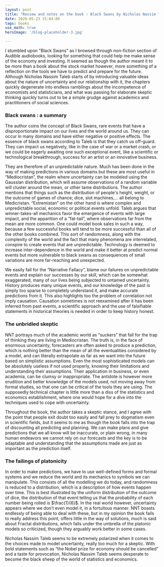 ```yaml
---
layout: post
title: "Review and notes on the book : Black Swans by Nicholas Nassim Taleb"
date: 2020-05-23 15:04:00
tags: books
use_math: true
heroImage: '/blog-placeholder-3.jpg'

---
```


I stumbled upon "Black Swans" as I browsed through non-fiction section of Audible audiobooks, looking for something that could help me make sense of the economy and investing. It seemed as though the author meant it to be more than a book about the stock market however, more something of a reflection on the tools we have to predict and prepare for the future. 
Although Nicholas Nassim Taleb starts of by introducing valuable ideas about the nature of uncertainty and our relationship with it, the chapters quickly degenerate into endless ramblings about the incompetence of economists and statisticians, and what was passing for elaborate skeptic thinking quickly turns out to be a simple grudge against academics and practitioners of social sciences.

### Black swans : a summary

The author coins the concept of Black Swans, rare events that have a disproportionate impact on our lives and the world around us. They can occur in many domains and have either negative or positive effects. The essence of black swans according to Taleb is that they catch us off-guard. They can impact us negatively, like in the case of war or a market crash, or we could be eagerly awaiting one such exceptional event, like a scientific or technological breakthrough, success for an artist or an innovative business.

They are therefore of an unpredictable nature. Much has been done in the way of making predictions in various domains but these are most useful in “Mediocristan”, the realm where uncertainty can be modeled using the Gaussian distribution, which will assume observations of a random variable will cluster around the mean, or other tame distributions. The author mentions that things such as the distribution of people's height, weight, or the outcome of games of chance; dice, slot machines,... all belong to Medicristan. “Extremistan” on the other hand is where complex and unpredictable social, economic or political events unfold. Taleb argues that winner-takes-all mechanics favor the emergence of events with large impact, and the apparition of a “fat-tail”, where observations far from the mean are more common. One could model book sales in such a way, because a few successful books will tend to be more successful than all of the other books combined. This sort of randomness, along with the complexity of the world and the fact that many phenomena are interrelated, conspire to create events that are unpredictable. Technology is deemed to increase inter-dependence in the world and make it better at predict normal events but more vulnerable to black swans as consequences of small variations are more far-reaching and unexpected.

We easily fall for the “Narrative Fallacy”, blame our failures on unpredictable events and explain our successes by our skill, which can be somewhat exaggerated, many of our lives being subjected to untamed uncertainty. History produces many unique events, and our knowledge of the past is simply too sparse to completely understand it, and make accurate predictions from it. This also highlights too the problem of correlation not imply causation. Causation sometimes is not reexamined after it has been inferred from past events, a scientific approach and the use of falsifiable statements in historical theories is needed in order to keep history honest. 

### The unbridled skeptic 

NNT portrays much of the academic world as “suckers” that fall for the trap of thinking they are living in Mediocristan. The truth is, in the face of enormous uncertainty, forecasters are often asked to produce a prediction, which is nothing better than the mean of all the eventualities considered by a model, and can literally extrapolate as far as we want into the future based on simplistic assumptions. Even the most sophisticated models can be absolutely useless if not used properly, knowing their limitations and understanding their assumptions. Their application in business, or even academia, can be clumsy or inappropriate. The antidote is however more erudition and better knowledge of the models used, not moving away from formal studies, so that one can be critical of the tools they are using. The supposedly technical chapter is little more than a diss of the statistics and economics establishment, where one would hope for a dive into the techniques used to cope with uncertainty.

Throughout the book, the author takes a skeptic stance, and I agree with the point that people exit doubt too easily and fall prey to dogmatism even in scientific fields, but it seems to me as though the book falls into the trap of discounting all predicting and planning. We can make plans and give predictions that we all know will be inaccurate, or plain wrong, in many human endeavors we cannot rely on our forecasts and the key is to be adaptable and understanding that the assumptions made are just as important as the prediction itself. 

### The failings of platonicity 

In order to make predictions, we have to use well-defined forms and formal systems and we reduce the world and its mechanics to symbols we can manipulate. This consists of all the modelling we do today, and randomness is reduced to a distribution, which is a description of how events happen over time. This is best illustrated by the uniform distribution of the outcome of dice, the distribution of that event telling us that the probability of each number being rolled is $\frac{1}{6}$. In the real world however, uncertainty appears where we don’t even model it, in a fortuitous manner. NNT boasts endlessly of being able to deal with these, but in my opinion the book fails to really address this point, offers little in the way of solutions, much is said about Fractal distributions, which falls under the umbrella of the platonic models so criticized, though they arguably work better in some cases.

Nicholas Nassim Taleb seems to be extremely polarized when it comes to the choices made to model uncertainty, really too much for a skeptic. With bold statements such as “the Nobel prize for economy should be cancelled” and a taste for provocation, Nicholas Nassim Taleb seems desperate to become the black sheep of the world of statistics and economics. 

